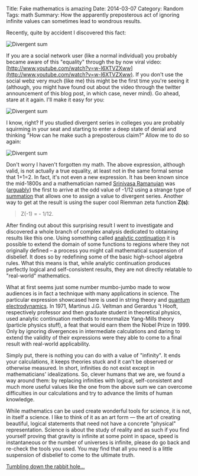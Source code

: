 Title: Fake mathematics is amazing
Date: 2014-03-07
Category: Random
Tags: math
Summary: How the apparently preposterous act of ignoring infinite values can sometimes lead to wondrous results.

Recently, quite by accident I discovered this fact:

![Divergent sum]({static}/images/divergent_sum.png "What craziness is this?")

If you are a social network user (like a normal individual) you probably became aware of this "equality" through the by now viral video: [http://www.youtube.com/watch?v=w-I6XTVZXww](http://www.youtube.com/watch?v=w-I6XTVZXww). If you don't use the social webz very much (like me) this might be the first time you're seeing it (although, you might have found out about the video through the twitter announcement of this blog post, in which case, never mind). Go ahead, stare at it again. I'll make it easy for you:

![Divergent sum]({static}/images/divergent_sum.png "What craziness is this?")

I know, right? If you studied divergent series in colleges you are probably squirming in your seat and starting to enter a deep state of denial and thinking "How can he make such a preposterous claim?" Allow me to do so again:

![Divergent sum]({static}/images/divergent_sum.png "What craziness is this?")

Don't worry I haven't forgotten my math. The above expression, although valid, is not actually a true equality, at least not in the same formal sense that 1+1=2. In fact, it's not even a new expression. It has been known since the mid-1800s and a mathematician named [Srinivasa Ramanujan](http://en.wikipedia.org/wiki/Srinivasa_Ramanujan) was ([arguably](http://en.wikipedia.org/wiki/1_%2B_2_%2B_3_%2B_4_%2B_%C2%B7_%C2%B7_%C2%B7#History)) the first to arrive at the odd value of -1/12 using a strange type of [summation](http://en.wikipedia.org/wiki/Ramanujan_summation) that allows one to assign a value to divergent series. Another way to get at the result is using the super cool Riemman zeta function **Z(s)**:

>Z(-1) = - 1/12.

After finding out about this surprising result I went to investigate and discovered a whole branch of complex analysis dedicated to obtaining results like this one. Using something called [analytic continuation](http://en.wikipedia.org/wiki/Analytic_continuation) it is possible to extend the domain of some functions to regions where they not originally defined – a process you might call mathematical suspension of disbelief. It does so by redefining some of the basic high-school algebra rules. What this means is that, while analytic continuation produces perfectly logical and self-consistent results, they are not directly relatable to "real-world" mathematics.

What at first seems just some number mumbo-jumbo made to wow audiences is in fact a technique with many applications in science. The particular expression showcased here is used in string theory and [quantum electrodynamics](http://en.wikipedia.org/wiki/1_%2B_2_%2B_3_%2B_4_%2B_%C2%B7_%C2%B7_%C2%B7#Physics). In 1971, Martinus J.G. Veltman and Gerardus 't Hooft, respectively professor and then graduate student in theoretical physics, used analytic continuation methods to renormalize Yang-Mills theory (particle physics stuff), a feat that would earn them the Nobel Prize in 1999. Only by ignoring divergences in intermediate calculations and daring to extend the validity of their expressions were they able to come to a final result with real-world applicability.

Simply put, there is nothing you can do with a value of "infinity". It ends your calculations, it keeps theories stuck and it can't be observed or otherwise measured. In short, infinities do not exist except in mathematicians' idealizations. So, clever humans that we are, we found a way around them: by replacing infinities with logical, self-consistent and much more useful values like the one from the above sum we can overcome difficulties in our calculations and try to advance the limits of human knowledge.

While mathematics can be used create wonderful tools for science, it is not, in itself a science. I like to think of it as an art form &mdash; the art of creating beautiful, logical statements that need not have a concrete "physical" representation. Science is about the study of reality and as such if you find yourself proving that gravity is infinite at some point in space, speed is instantaneous or the number of universes is infinite, please do go back and re-check the tools you used. You may find that all you need is a little suspension of disbelief to come to the ultimate truth.

[Tumbling down the rabbit hole...](http://www.slate.com/blogs/bad_astronomy/2014/01/18/follow_up_the_infinite_series_and_the_mind_blowing_result.html)
